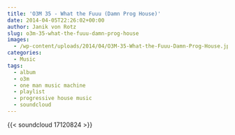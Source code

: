 ```yaml
---
title: 'O3M 35 - What the Fuuu (Damn Prog House)'
date: 2014-04-05T22:26:02+00:00
author: Janik von Rotz
slug: o3m-35-what-the-fuuu-damn-prog-house
images:
  - /wp-content/uploads/2014/04/O3M-35-What-the-Fuuu-Damn-Prog-House.jpg
categories:
  - Music
tags:
  - album
  - o3m
  - one man music machine
  - playlist
  - progressive house music
  - soundcloud
---
```

{{< soundcloud 17120824 >}}